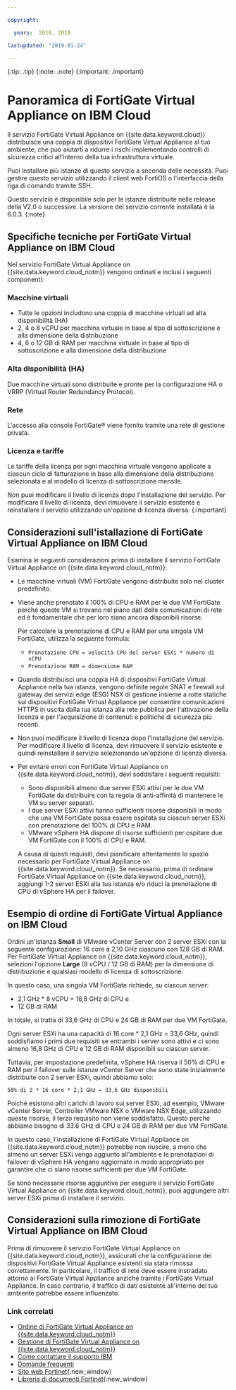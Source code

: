 ```yaml
---

copyright:

  years:  2016, 2019

lastupdated: "2019-01-24"

---
```


{:tip: .tip}
{:note: .note}
{:important: .important}

# Panoramica di FortiGate Virtual Appliance on IBM Cloud

Il servizio FortiGate Virtual Appliance on {{site.data.keyword.cloud}} distribuisce una coppia di dispositivi FortiGate Virtual Appliance al tuo ambiente, che può aiutarti a ridurre i rischi implementando controlli di sicurezza critici all'interno della tua infrastruttura virtuale.

Puoi installare più istanze di questo servizio a seconda delle necessità. Puoi gestire questo servizio utilizzando il client web FortiOS o l'interfaccia della riga di comando tramite SSH.

Questo servizio è disponibile solo per le istanze distribuite nelle release della V2.0 o successive. La versione del servizio corrente installata è la 6.0.3.
{:note}

## Specifiche tecniche per FortiGate Virtual Appliance on IBM Cloud

Nel servizio FortiGate Virtual Appliance on {{site.data.keyword.cloud_notm}} vengono ordinati e inclusi i seguenti componenti:

### Macchine virtuali

* Tutte le opzioni includono una coppia di macchine virtuali ad alta disponibilità (HA)
* 2, 4 o 8 vCPU per macchina virtuale in base al tipo di sottoscrizione e alla dimensione della distribuzione
* 4, 6 o 12 GB di RAM per macchina virtuale in base al tipo di sottoscrizione e alla dimensione della distribuzione

### Alta disponibilità (HA)

Due macchine virtuali sono distribuite e pronte per la configurazione HA o VRRP (Virtual Router Redundancy Protocol).

### Rete

L'accesso alla console FortiGate® viene fornito tramite una rete di gestione privata.

### Licenza e tariffe

Le tariffe della licenza per ogni macchina virtuale vengono applicate a ciascun ciclo di fatturazione in base alla dimensione della distribuzione selezionata e al modello di licenza di sottoscrizione mensile.

Non puoi modificare il livello di licenza dopo l'installazione del servizio. Per modificare il livello di licenza, devi rimuovere il servizio esistente e reinstallare il servizio utilizzando un'opzione di licenza diversa.
{:important}

## Considerazioni sull'istallazione di FortiGate Virtual Appliance on IBM Cloud

Esamina le seguenti considerazioni prima di installare il servizio FortiGate Virtual Appliance on {{site.data.keyword.cloud_notm}}:
* Le macchine virtuali (VM) FortiGate vengono distribuite solo nel cluster predefinito.
* Viene anche prenotato il 100% di CPU e RAM per le due VM FortiGate perché queste VM si trovano nel piano dati delle comunicazioni di rete ed è fondamentale che per loro siano ancora disponibili risorse.

  Per calcolare la prenotazione di CPU e RAM per una singola VM FortiGate, utilizza la seguente formula:
   * `Prenotazione CPU = velocità CPU del server ESXi * numero di vCPU`
   * `Prenotazione RAM = dimensione RAM`
* Quando distribuisci una coppia HA di dispositivi FortiGate Virtual Appliance nella tua istanza, vengono definite regole SNAT e firewall sul gateway dei servizi edge (ESG) NSX di gestione insieme a rotte statiche sui dispositivi FortiGate Virtual Appliance per consentire comunicazioni HTTPS in uscita dalla tua istanza alla rete pubblica per l'attivazione della licenza e per l'acquisizione di contenuti e politiche di sicurezza più recenti.
* Non puoi modificare il livello di licenza dopo l'installazione del servizio. Per modificare il livello di licenza, devi rimuovere il servizio esistente e quindi reinstallare il servizio selezionando un'opzione di licenza diversa.
* Per evitare errori con FortiGate Virtual Appliance on {{site.data.keyword.cloud_notm}}, devi soddisfare i seguenti requisiti:
   * Sono disponibili almeno due server ESXi attivi per le due VM FortiGate da distribuire con la regola di anti-affinità di mantenere le VM su server separati.
   * I due server ESXi attivi hanno sufficienti risorse disponibili in modo che una VM FortiGate possa essere ospitata su ciascun server ESXi con prenotazione del 100% di CPU e RAM.
   * VMware vSphere HA dispone di risorse sufficienti per ospitare due VM FortiGate con il 100% di CPU e RAM.

  A causa di questi requisiti, devi pianificare attentamente lo spazio necessario per FortiGate Virtual Appliance on {{site.data.keyword.cloud_notm}}. Se necessario, prima di ordinare FortiGate Virtual Appliance on {{site.data.keyword.cloud_notm}}, aggiungi 1-2 server ESXi alla tua istanza e/o riduci la prenotazione di CPU di vSphere HA per il failover.

## Esempio di ordine di FortiGate Virtual Appliance on IBM Cloud

Ordini un'istanza **Small** di VMware vCenter Server con 2 server ESXi con la seguente configurazione: 16 core a 2,10 GHz ciascuno con 128 GB di RAM. Per FortiGate Virtual Appliance on {{site.data.keyword.cloud_notm}}, selezioni l'opzione **Large** (8 vCPU / 12 GB di RAM) per la dimensione di distribuzione e qualsiasi modello di licenza di sottoscrizione.

In questo caso, una singola VM FortiGate richiede, su ciascun server:
* 2,1 GHz * 8 vCPU = 16,8 GHz di CPU e
* 12 GB di RAM

In totale, si tratta di 33,6 GHz di CPU e 24 GB di RAM per due VM FortiGate.

Ogni server ESXi ha una capacità di 16 core * 2,1 GHz = 33,6 GHz, quindi soddisfiamo i primi due requisiti se entrambi i server sono attivi e ci sono almeno 16,8 GHz di CPU e 12 GB di RAM disponibili su ciascun server.

Tuttavia, per impostazione predefinita, vSphere HA riserva il 50% di CPU e RAM per il failover sulle istanze vCenter Server che sono state inizialmente distribuite con 2 server ESXi, quindi abbiamo solo:

`50% di 2 * 16 core * 2,1 GHz = 33,6 GHz disponibili`

Poiché esistono altri carichi di lavoro sui server ESXi, ad esempio, VMware vCenter Server, Controller VMware NSX o VMware NSX Edge, utilizzando queste risorse, il terzo requisito non viene soddisfatto. Questo perché abbiamo bisogno di 33.6 GHz di CPU e 24 GB di RAM per due VM FortiGate.

In questo caso, l'installazione di FortiGate Virtual Appliance on {{site.data.keyword.cloud_notm}} potrebbe non riuscire, a meno che almeno un server ESXi venga aggiunto all'ambiente e le prenotazioni di failover di vSphere HA vengano aggiornate in modo appropriato per garantire che ci siano risorse sufficienti per due VM FortiGate.

Se sono necessarie risorse aggiuntive per eseguire il servizio FortiGate Virtual Appliance on {{site.data.keyword.cloud_notm}}, puoi aggiungere altri server ESXi prima di installare il servizio.

## Considerazioni sulla rimozione di FortiGate Virtual Appliance on IBM Cloud

Prima di rimuovere il servizio FortiGate Virtual Appliance on {{site.data.keyword.cloud_notm}}, assicurati che la configurazione dei dispositivi FortiGate Virtual Appliance esistenti sia stata rimossa correttamente. In particolare, il traffico di rete deve essere instradato attorno ai FortiGate Virtual Appliance anziché tramite i FortiGate Virtual Appliance. In caso contrario, il traffico di dati esistente all'interno del tuo ambiente potrebbe essere influenzato.

### Link correlati

* [Ordine di FortiGate Virtual Appliance on {{site.data.keyword.cloud_notm}}](/docs/services/vmwaresolutions/services/fortinetvm_ordering.html)
* [Gestione di FortiGate Virtual Appliance on {{site.data.keyword.cloud_notm}}](/docs/services/vmwaresolutions/services/managingfortinetvm.html)
* [Come contattare il supporto IBM](/docs/services/vmwaresolutions/vmonic/trbl_support.html)
* [Domande frequenti](/docs/services/vmwaresolutions/vmonic/faq.html)
* [Sito web Fortinet](https://www.fortinet.com/){:new_window}
* [Libreria di documenti Fortinet](http://docs.fortinet.com/fortigate/admin-guides){:new_window}
